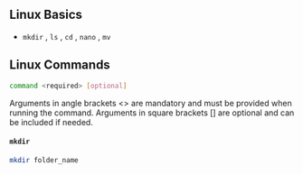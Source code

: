 ## Linux Basics
- `mkdir` , `ls` , `cd` , `nano` , `mv` 

## Linux Commands
```bash
command <required> [optional]
```


Arguments in angle brackets <> are mandatory and must be provided when running the command.
Arguments in square brackets [] are optional and can be included if needed.
#### `mkdir`

```bash
mkdir folder_name 
```

